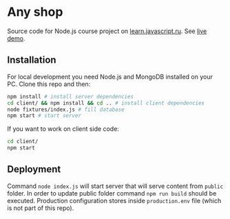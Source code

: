 # Any shop

Source code for Node.js course project on [learn.javascript.ru](https://learn.javascript.ru/courses/nodejs).
See [live demo](https://course-nodejs.javascript.ru/).

## Installation

For local development you need Node.js and MongoDB installed on your PC.
Clone this repo and then:
```bash
npm install # install server dependencies
cd client/ && npm install && cd .. # install client dependencies
node fixtures/index.js # fill database
npm start # start server
```

If you want to work on client side code:
```bash
cd client/
npm start
```

## Deployment

Command `node index.js` will start server that will serve content from `public` folder. In order to update public folder command `npm run build` should be executed.
Production configuration stores inside `production.env` file (which is not part of this repo).
